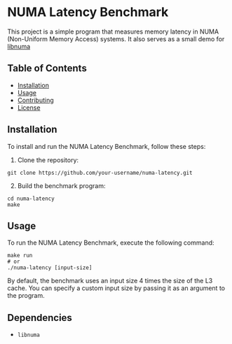 # NUMA Latency Benchmark

This project is a simple program that measures memory latency in NUMA (Non-Uniform Memory Access) systems.
It also serves as a small demo for [libnuma](https://man7.org/linux/man-pages/man3/numa.3.html)

## Table of Contents
- [Installation](#installation)
- [Usage](#usage)
- [Contributing](#contributing)
- [License](#license)

## Installation

To install and run the NUMA Latency Benchmark, follow these steps:

1. Clone the repository:

```shell
git clone https://github.com/your-username/numa-latency.git
```

2. Build the benchmark program:

```shell
cd numa-latency
make
```

## Usage

To run the NUMA Latency Benchmark, execute the following command:

```shell
make run
# or
./numa-latency [input-size]
```

By default, the benchmark uses an input size 4 times the size of the L3 cache. You can specify a custom input size by passing it as an argument to the program.

## Dependencies

- `libnuma`